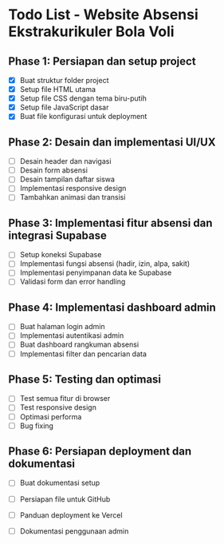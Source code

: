 # Todo List - Website Absensi Ekstrakurikuler Bola Voli

## Phase 1: Persiapan dan setup project
- [x] Buat struktur folder project
- [x] Setup file HTML utama
- [x] Setup file CSS dengan tema biru-putih
- [x] Setup file JavaScript dasar
- [x] Buat file konfigurasi untuk deployment

## Phase 2: Desain dan implementasi UI/UX
- [ ] Desain header dan navigasi
- [ ] Desain form absensi
- [ ] Desain tampilan daftar siswa
- [ ] Implementasi responsive design
- [ ] Tambahkan animasi dan transisi

## Phase 3: Implementasi fitur absensi dan integrasi Supabase
- [ ] Setup koneksi Supabase
- [ ] Implementasi fungsi absensi (hadir, izin, alpa, sakit)
- [ ] Implementasi penyimpanan data ke Supabase
- [ ] Validasi form dan error handling

## Phase 4: Implementasi dashboard admin
- [ ] Buat halaman login admin
- [ ] Implementasi autentikasi admin
- [ ] Buat dashboard rangkuman absensi
- [ ] Implementasi filter dan pencarian data

## Phase 5: Testing dan optimasi
- [ ] Test semua fitur di browser
- [ ] Test responsive design
- [ ] Optimasi performa
- [ ] Bug fixing

## Phase 6: Persiapan deployment dan dokumentasi
- [ ] Buat dokumentasi setup
- [ ] Persiapan file untuk GitHub
- [ ] Panduan deployment ke Vercel
- [ ] Dokumentasi penggunaan admin

